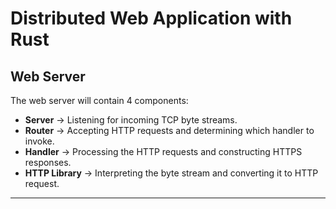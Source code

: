 # Distributed Web Application with Rust

## Web Server

The web server will contain 4 components:

* **Server** $\rightarrow$ Listening for incoming TCP byte streams.
* **Router** $\rightarrow$ Accepting HTTP requests and determining which handler to invoke.
* **Handler** $\rightarrow$ Processing the HTTP requests and constructing HTTPS responses.
* **HTTP Library** $\rightarrow$ Interpreting the byte stream and converting it to HTTP request.

---
